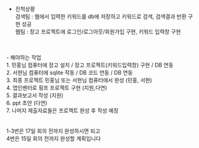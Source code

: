 - 진척상황</br>
검색팀 : 웹에서 입력한 키워드를 db에 저장하고 키워드로 검색, 검색결과 반환 구현 성공 </br>
웹팀 : 장고 프로젝트에 로그인/로그아웃/회원가입 구현, 키워드 입력창 구현 </br> 
</br>
</br>
- 해야하는 작업 </br>
1. 민홍님 컴퓨터에 장고 설치 / 장고 프로젝트(키워드입력창) 구현 / DB 연동 </br>
2. 서현님 컴퓨터에 sqlite 작동 / DB 코드 연동 / DB 연동 </br>
3. 최종 프로젝트 민홍님 또는 서현님 컴퓨터에서 완성 (민홍, 서현) </br>
4. 앱인벤터로 핑프 프로젝트 구현 (지원,다연) </br>
5. 결과보고서 작성 (지원) </br>
6. ppt 초안 (다연) </br>
7. 나머지 제출자료들은 프로젝트 완성 후 작성 예정</br>
</br>
</br>
1-3번은 17일 회의 전까지 완성하시면 되고</br>
4번은 15일 회의 전까지 완성할 계획입니다

